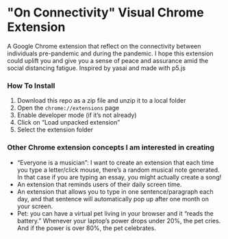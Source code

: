# "On Connectivity" Visual Chrome Extension

A Google Chrome extension that reflect on the connectivity between individuals pre-pandemic and during the pandemic. I hope this extension could uplift you and give you a sense of peace and assurance amid the social distancing fatigue. Inspired by yasai and made with p5.js


### How To Install

1. Download this repo as a zip file and unzip it to a local folder
2. Open the `chrome://extensions` page
3. Enable developer mode (if it’s not already)
4. Click on “Load unpacked extension”
5. Select the extension folder

### Other Chrome extension concepts I am interested in creating
* “Everyone is a musician”: I want to create an extension that each time you type a letter/click mouse, there’s a random musical note generated. In that case if you are typing an essay, you might actually create a song!
* An extension that reminds users of their daily screen time.
* An extension that allows you to type in one sentence/paragraph each day, and that sentence will automatically pop up after one month on your screen.
* Pet: you can have a virtual pet living in your browser and it “reads the battery.” Whenever your laptop’s power drops under 20%, the pet cries. And if the power is over 80%, the pet celebrates.